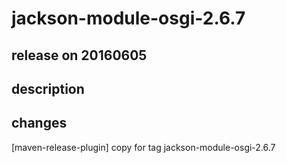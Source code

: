 # jackson-module-osgi-2.6.7

## release on 20160605

## description

## changes

[maven-release-plugin] copy for tag jackson-module-osgi-2.6.7

